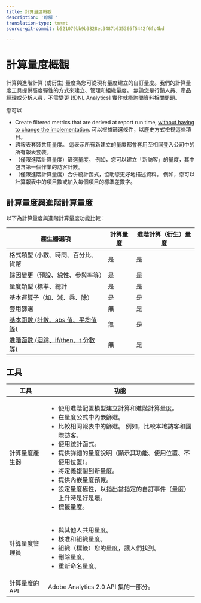 ```yaml
---
title: 計算量度概觀
description: '瞭解 '
translation-type: tm+mt
source-git-commit: b521079bb9b3828ec3487b635366f5442f6fc4bd

---
```



# 計算量度概觀

計算與進階計算 (或衍生) 量度為您可從現有量度建立的自訂量度。我們的計算量度工具提供高度彈性的方式來建立、管理和組織量度。 無論您是行銷人員、產品經理或分析人員，不需變更 [!DNL Analytics] 實作就能詢問資料相關問題。

您可以

* Create filtered metrics that are derived at report run time, [without having to change the implementation](https://youtu.be/CuQTm9RaUpY). 可以根據篩選條件，以歷史方式檢視這些項目。
* 跨報表套裝共用量度。 這表示所有新建立的量度都會套用至相同登入公司中的所有報表套裝。
* （僅限進階計算量度）篩選量度。 例如，您可以建立「新訪客」的量度，其中包含第一個作業的訪客計數。
* （僅限進階計算量度）合併統計函式，協助您更好地描述資料。 例如，您可以計算報表中的項目數或加入每個項目的標準差數字。

## 計算量度與進階計算量度

以下為計算量度與進階計算量度功能比較：

| 產生器選項 | 計算量度 | 進階計算（衍生）量度 |
|---|---|---|
| 格式類型 (小數、時間、百分比、貨幣 | 是 | 是 |
| 歸因變更（預設、線性、參與率等） | 是 | 是 |
| 量度類型 (標準、總計 | 是 | 是 |
| 基本運算子（加、減、乘、除） | 是 | 是 |
| 套用篩選 | 無 | 是 |
| [基本函數 (計數、abs 值、平均值等)](/help/components/calc-metrics/cm-functions.md) | 無 | 是 |
| [進階函數 (迴歸、if/then、t 分數等)](/help/components/calc-metrics/cm-adv-functions.md) | 無 | 是 |

## 工具

| 工具 | 功能 |
|--- |--- |
| 計算量度產生器 | <ul><li>使用進階配置模型建立計算和進階計算量度。</li><li>在量度公式中內嵌篩選。</li><li>比較相同報表中的篩選。 例如，比較本地訪客和國際訪客。</li><li>使用統計函式。</li><li> 提供詳細的量度說明（顯示其功能、使用位置、不使用位置）。</li><li>將定義複製到新量度。</li><li>提供內嵌量度預覽。</li><li>設定量度極性，以指出當指定的自訂事件（量度）上升時是好是壞。</li><li>標籤量度。</li></ul> |
| 計算量度管理員 | <ul><li>與其他人共用量度。</li><li>核准和組織量度。</li><li>組織（標籤）您的量度，讓人們找到。</li><li>刪除量度。</li><li>重新命名量度。</li></ul> |
| 計算量度的 API | Adobe Analytics 2.0 API 集的一部分。 |

